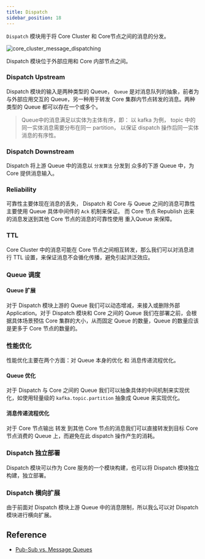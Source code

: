 ```yaml
---
title: Dispatch
sidebar_position: 18
---
```



`Dispatch` 模块用于将 Core Cluster 和 Core节点之间的消息的分发。

![core_cluster_message_dispatching](/images/core/core_cluster_message_dispatching.png)


Dispatch 模块位于外部应用和 Core 内部节点之间。

### Dispatch Upstream

Dispatch 模块的输入是两种类型的 Queue， `Queue` 是对消息队列的抽象，前者为与外部应用交互的 Queue，另一种用于转发 Core 集群内节点转发的消息。两种类型的 Queue 都可以存在一个或多个。



> Queue中的消息满足以实体为主体有序，即：
以 kafka 为例， topic 中的同一实体消息需要分布在同一 partition， 以保证 dispatch 操作后同一实体消息的有序性。



### Dispatch Downstream

Dispatch 将上游 Queue 中的消息以 `分发算法` 分发到 众多的下游 Queue 中，为 Core 提供消息输入。




### Reliability

可靠性主要体现在消息的丢失， Dispatch 和 Core 与 Queue 之间的消息可靠性主要使用 Queue 具体中间件的 `Ack` 机制来保证。 而 Core 节点 Republish 出来的消息发送到其他 Core 节点的消息的可靠性使用 重入Queue 来保障。



### TTL

Core Cluster 中的消息可能在 Core 节点之间相互转发，那么我们可以对消息进行 TTL 设置，来保证消息不会循化传播，避免引起洪泛效应。



### Queue 调度



#### Queue 扩展

对于 Dispatch 模块上游的 Queue 我们可以动态增减，来接入或删除外部 Application。对于 Dispatch 模块和 Core 之间的 Queue 我们在部署之前，会根据具体场景预估 Core 集群的大小，从而固定 Queue 的数量，Queue 的数量应该是更多于 Core 节点的数量的。



### 性能优化

性能优化主要在两个方面：对 Queue 本身的优化 和 消息传递流程优化。

#### Queue 优化

对于 Dispatch 与 Core 之间的 Queue 我们可以抽象具体的中间机制来实现优化，如使用轻量级的 `kafka.topic.partition` 抽象成 Queue 来实现优化。

#### 消息传递流程优化

对于 Core 节点输出 转发 到其他 Core 节点的消息我们可以直接转发到目标 Core 节点消费的 Queue 上，而避免在此 dispatch 操作产生的消耗。


### Dispatch 独立部署

Dispatch 模块可以作为 Core 服务的一个模块构建，也可以将 Dispatch 模块独立构建，独立部署。


### Dispatch 横向扩展

由于前面对 Dispatch 模块上游 Queue 中的消息限制，所以我么可以对 Dispatch 模块进行横向扩展。





## Reference

- [Pub-Sub vs. Message Queues](https://www.baeldung.com/pub-sub-vs-message-queues)